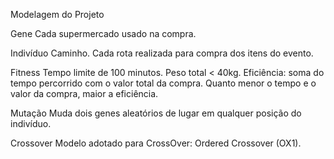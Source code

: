 Modelagem do Projeto

Gene 
	Cada supermercado usado na compra.

Indivíduo
	Caminho.
	Cada rota realizada para compra dos itens do evento.

Fitness
	Tempo limite de 100 minutos.
	Peso total < 40kg.
	Eficiência: soma do tempo percorrido com o valor total da compra.
	Quanto menor o tempo e o valor da compra, maior a eficiência.

Mutação
	Muda dois genes aleatórios de lugar em qualquer posição do indivíduo.

Crossover
	Modelo adotado para CrossOver: Ordered Crossover (OX1).

